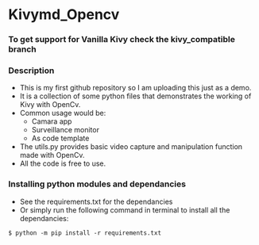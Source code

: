 # **Kivymd_Opencv**
### To get support for Vanilla Kivy check the kivy_compatible branch

### Description
* This is my first github repository so I am uploading this just as a demo.
* It is a collection of some python files that demonstrates the working of Kivy with OpenCv.
* Common usage would be:
    - Camara app
    - Surveillance monitor
    - As code template
* The utils.py provides basic video capture and manipulation function made with OpenCv.
* All the code is free to use. 

### Installing python modules and dependancies
* See the requirements.txt for the dependancies
* Or simply run the following command in terminal to install all the dependancies:

```
$ python -m pip install -r requirements.txt
```
